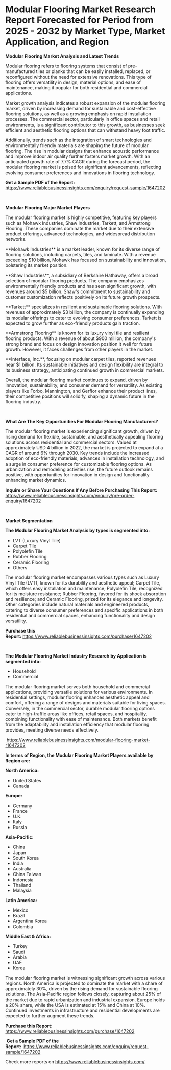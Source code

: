 <p><h1>Modular Flooring Market Research Report Forecasted for Period from 2025 -  2032 by Market Type, Market Application, and Region</h1></p><p><strong>Modular Flooring Market Analysis and Latest Trends</strong></p>
<p><p>Modular flooring refers to flooring systems that consist of pre-manufactured tiles or planks that can be easily installed, replaced, or reconfigured without the need for extensive renovations. This type of flooring offers versatility in design, material options, and ease of maintenance, making it popular for both residential and commercial applications. </p><p>Market growth analysis indicates a robust expansion of the modular flooring market, driven by increasing demand for sustainable and cost-effective flooring solutions, as well as a growing emphasis on rapid installation processes. The commercial sector, particularly in office spaces and retail environments, is a significant contributor to this growth, as businesses seek efficient and aesthetic flooring options that can withstand heavy foot traffic.</p><p>Additionally, trends such as the integration of smart technologies and environmentally friendly materials are shaping the future of modular flooring. The rise in modular designs that enhance acoustic performance and improve indoor air quality further fosters market growth. With an anticipated growth rate of 7.7% CAGR during the forecast period, the modular flooring market is poised for significant advancements, reflecting evolving consumer preferences and innovations in flooring technology.</p></p>
<p><strong>Get a Sample PDF of the Report:&nbsp;</strong> <a href="https://www.reliablebusinessinsights.com/enquiry/request-sample/1647202?utm_campaign=2820&utm_medium=2&utm_source=Github&utm_content=ia&utm_term=04042025&utm_id=modular-flooring">https://www.reliablebusinessinsights.com/enquiry/request-sample/1647202</a></p>
<p>&nbsp;</p>
<p><strong>Modular Flooring Major Market Players</strong></p>
<p><p>The modular flooring market is highly competitive, featuring key players such as Mohawk Industries, Shaw Industries, Tarkett, and Armstrong Flooring. These companies dominate the market due to their extensive product offerings, advanced technologies, and widespread distribution networks.</p><p>**Mohawk Industries** is a market leader, known for its diverse range of flooring solutions, including carpets, tiles, and laminate. With a revenue exceeding $10 billion, Mohawk has focused on sustainability and innovation, bolstering its market position.</p><p>**Shaw Industries**, a subsidiary of Berkshire Hathaway, offers a broad selection of modular flooring products. The company emphasizes environmentally friendly products and has seen significant growth, with revenues around $5 billion. Shaw's commitment to sustainability and customer customization reflects positively on its future growth prospects.</p><p>**Tarkett** specializes in resilient and sustainable flooring solutions. With revenues of approximately $3 billion, the company is continually expanding its modular offerings to cater to evolving consumer preferences. Tarkett is expected to grow further as eco-friendly products gain traction.</p><p>**Armstrong Flooring** is known for its luxury vinyl tile and resilient flooring products. With a revenue of about $900 million, the company's strong brand and focus on design innovation position it well for future growth. However, it faces challenges from other players in the market.</p><p>**Interface, Inc.**, focusing on modular carpet tiles, reported revenues near $1 billion. Its sustainable initiatives and design flexibility are integral to its business strategy, anticipating continued growth in commercial markets.</p><p>Overall, the modular flooring market continues to expand, driven by innovation, sustainability, and consumer demand for versatility. As existing players like Forbo, Mannington, and Gerflor enhance their product lines, their competitive positions will solidify, shaping a dynamic future in the flooring industry.</p></p>
<p>&nbsp;</p>
<p><strong>What Are The Key Opportunities For Modular Flooring Manufacturers?</strong></p>
<p><p>The modular flooring market is experiencing significant growth, driven by rising demand for flexible, sustainable, and aesthetically appealing flooring solutions across residential and commercial sectors. Valued at approximately USD 4 billion in 2022, the market is projected to expand at a CAGR of around 6% through 2030. Key trends include the increased adoption of eco-friendly materials, advances in installation technology, and a surge in consumer preference for customizable flooring options. As urbanization and remodeling activities rise, the future outlook remains positive, with opportunities for innovation in design and functionality enhancing market dynamics.</p></p>
<p><strong>Inquire or Share Your Questions If Any Before Purchasing This Report:</strong> <a href="https://www.reliablebusinessinsights.com/enquiry/pre-order-enquiry/1647202?utm_campaign=2820&utm_medium=2&utm_source=Github&utm_content=ia&utm_term=04042025&utm_id=modular-flooring">https://www.reliablebusinessinsights.com/enquiry/pre-order-enquiry/1647202</a></p>
<p>&nbsp;</p>
<p><strong>Market Segmentation</strong></p>
<p><strong>The Modular Flooring Market Analysis by types is segmented into:</strong></p>
<p><ul><li>LVT (Luxury Vinyl Tile)</li><li>Carpet Tile</li><li>Polyolefin Tile</li><li>Rubber Flooring</li><li>Ceramic Flooring</li><li>Others</li></ul></p>
<p><p>The modular flooring market encompasses various types such as Luxury Vinyl Tile (LVT), known for its durability and aesthetic appeal; Carpet Tile, which offers easy installation and maintenance; Polyolefin Tile, recognized for its moisture resistance; Rubber Flooring, favored for its shock absorption and resilience; and Ceramic Flooring, prized for its elegance and longevity. Other categories include natural materials and engineered products, catering to diverse consumer preferences and specific applications in both residential and commercial spaces, enhancing functionality and design versatility.</p></p>
<p><strong>Purchase this Report:&nbsp;</strong><a href="https://www.reliablebusinessinsights.com/purchase/1647202?utm_campaign=2820&utm_medium=2&utm_source=Github&utm_content=ia&utm_term=04042025&utm_id=modular-flooring">https://www.reliablebusinessinsights.com/purchase/1647202</a></p>
<p>&nbsp;</p>
<p><strong>The Modular Flooring Market Industry Research by Application is segmented into:</strong></p>
<p><ul><li>Household</li><li>Commercial</li></ul></p>
<p><p>The modular flooring market serves both household and commercial applications, providing versatile solutions for various environments. In residential settings, modular flooring enhances aesthetic appeal and comfort, offering a range of designs and materials suitable for living spaces. Conversely, in the commercial sector, durable modular flooring options cater to high-traffic areas like offices, retail spaces, and hospitality, combining functionality with ease of maintenance. Both markets benefit from the adaptability and installation efficiency that modular flooring provides, meeting diverse needs effectively.</p></p>
<p><a href="https://www.reliablebusinessinsights.com/modular-flooring-market-r1647202?utm_campaign=2820&utm_medium=2&utm_source=Github&utm_content=ia&utm_term=04042025&utm_id=modular-flooring">&nbsp;https://www.reliablebusinessinsights.com/modular-flooring-market-r1647202</a></p>
<p><strong>In terms of Region, the Modular Flooring Market Players available by Region are:</strong></p>
<p>
    <p> <strong> North America: </strong>
        <ul>
            <li>United States</li>
            <li>Canada</li>
        </ul>
        </p> 
    <p> <strong> Europe: </strong>
        <ul>
            <li>Germany</li>
            <li>France</li>
            <li>U.K.</li>
            <li>Italy</li>
            <li>Russia</li>
        </ul>
        </p> 
    <p> <strong> Asia-Pacific: </strong>
        <ul>
            <li>China</li>
            <li>Japan</li>
            <li>South Korea</li>
            <li>India</li>
            <li>Australia</li>
            <li>China Taiwan</li>
            <li>Indonesia</li>
            <li>Thailand</li>
            <li>Malaysia</li>
        </ul>
        </p> 
    <p> <strong> Latin America: </strong>
        <ul>
            <li>Mexico</li>
            <li>Brazil</li>
            <li>Argentina Korea</li>
            <li>Colombia</li>
        </ul>
        </p> 
    <p> <strong> Middle East & Africa: </strong>
        <ul>
            <li>Turkey</li>
            <li>Saudi</li>
            <li>Arabia</li>
            <li>UAE</li>
            <li>Korea</li>
        </ul>
    </p>
    </p>
<p><p>The modular flooring market is witnessing significant growth across various regions. North America is projected to dominate the market with a share of approximately 30%, driven by the rising demand for sustainable flooring solutions. The Asia-Pacific region follows closely, capturing about 25% of the market due to rapid urbanization and industrial expansion. Europe holds a 20% share, while the USA is estimated at 15% and China at 10%. Continued investments in infrastructure and residential developments are expected to further augment these trends.</p></p>
<p><strong>Purchase this Report: </strong><a href="https://www.reliablebusinessinsights.com/purchase/1647202?utm_campaign=2820&utm_medium=2&utm_source=Github&utm_content=ia&utm_term=04042025&utm_id=modular-flooring">https://www.reliablebusinessinsights.com/purchase/1647202</a></p>
<p>&nbsp;<strong>Get a Sample PDF of the Report:&nbsp;&nbsp;</strong><a href="https://www.reliablebusinessinsights.com/enquiry/request-sample/1647202?utm_campaign=2820&utm_medium=2&utm_source=Github&utm_content=ia&utm_term=04042025&utm_id=modular-flooring">https://www.reliablebusinessinsights.com/enquiry/request-sample/1647202</a></p>
<p><strong></strong></p>
<p>Check more reports on <a href="https://www.reliablebusinessinsights.com/?utm_campaign=2820&utm_medium=2&utm_source=Github&utm_content=ia&utm_term=04042025&utm_id=modular-flooring">https://www.reliablebusinessinsights.com/</a></p>